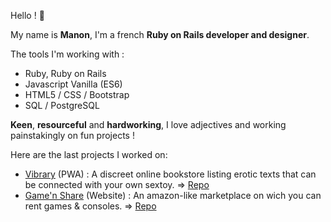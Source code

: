 Hello !  🔆

My name is **Manon**, I'm a french **Ruby on Rails developer and designer**.

The tools I'm working with :

- Ruby, Ruby on Rails
- Javascript Vanilla (ES6)
- HTML5 / CSS / Bootstrap
- SQL / PostgreSQL



**Keen**, **resourceful** and **hardworking**, I love adjectives and working painstakingly on fun projects !

Here are the last projects I worked on:

- [Vibrary](https://www.vibrary.fr) (PWA) : A discreet online bookstore listing erotic texts that can be connected with your own sextoy. => [Repo](https://github.com/clementlemoigne/vibrary) 
- [Game'n Share](https://airbnb-doriangc-g.herokuapp.com) (Website) : An amazon-like marketplace on wich you can rent games & consoles. => [Repo](https://github.com/DorianGC-G/game-n-share)
